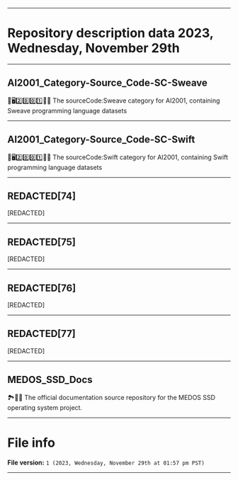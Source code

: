 
***

# Repository description data 2023, Wednesday, November 29th

---

## AI2001_Category-Source_Code-SC-Sweave

🧠️🖥️2️⃣️0️⃣️0️⃣️1️⃣️💾️📜️ The sourceCode:Sweave category for AI2001, containing Sweave programming language datasets

---

## AI2001_Category-Source_Code-SC-Swift

🧠️🖥️2️⃣️0️⃣️0️⃣️1️⃣️💾️📜️ The sourceCode:Swift category for AI2001, containing Swift programming language datasets

---

## REDACTED[74]

[REDACTED]

---

## REDACTED[75]

[REDACTED]

---

## REDACTED[76]

[REDACTED]

---

## REDACTED[77]

[REDACTED]

---

## MEDOS_SSD_Docs

🏞️💽️📖️ The official documentation source repository for the MEDOS SSD operating system project.

***

# File info

**File version:** `1 (2023, Wednesday, November 29th at 01:57 pm PST)`

***

